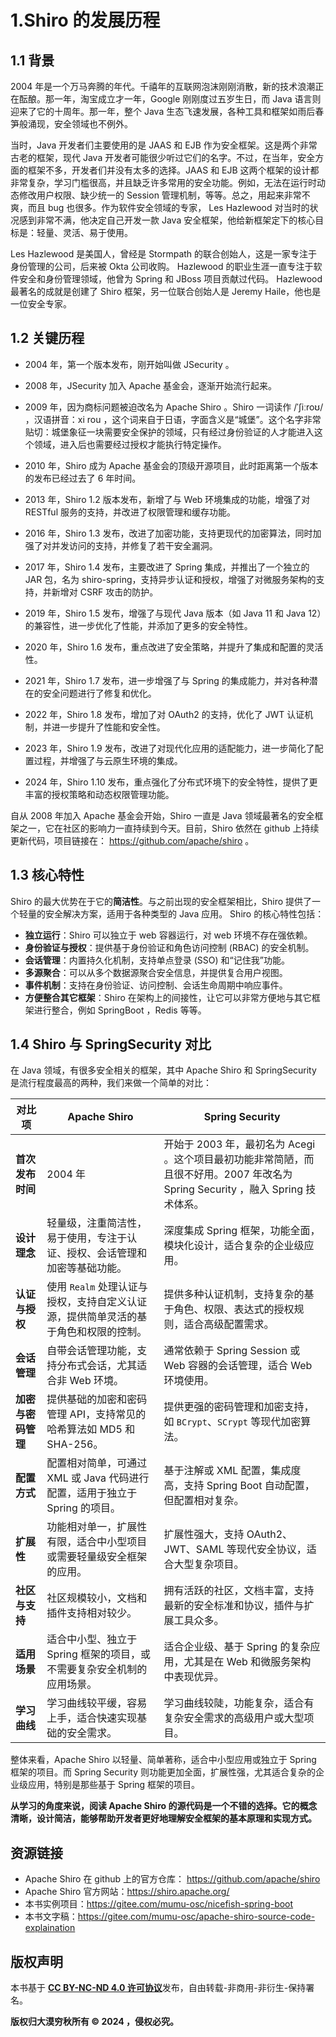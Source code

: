 # 1.Shiro 的发展历程

## 1.1 背景

2004 年是一个万马奔腾的年代。千禧年的互联网泡沫刚刚消散，新的技术浪潮正在酝酿。那一年，淘宝成立才一年，Google 刚刚度过五岁生日，而 Java 语言则迎来了它的十周年。那一年，整个 Java 生态飞速发展，各种工具和框架如雨后春笋般涌现，安全领域也不例外。

当时，Java 开发者们主要使用的是 JAAS 和 EJB 作为安全框架。这是两个非常古老的框架，现代 Java 开发者可能很少听过它们的名字。不过，在当年，安全方面的框架不多，开发者们并没有太多的选择。JAAS 和 EJB 这两个框架的设计都非常复杂，学习门槛很高，并且缺乏许多常用的安全功能。例如，无法在运行时动态修改用户权限、缺少统一的 Session 管理机制，等等。总之，用起来非常不爽，而且 bug 也很多。作为软件安全领域的专家， Les Hazlewood 对当时的状况感到非常不满，他决定自己开发一款 Java 安全框架，他给新框架定下的核心目标是：轻量、灵活、易于使用。

Les Hazlewood 是美国人，曾经是 Stormpath 的联合创始人，这是一家专注于身份管理的公司，后来被 Okta 公司收购。 Hazlewood 的职业生涯一直专注于软件安全和身份管理领域，他曾为 Spring 和 JBoss 项目贡献过代码。 Hazlewood 最著名的成就是创建了 Shiro 框架，另一位联合创始人是 Jeremy Haile，他也是一位安全专家。

## 1.2 关键历程

- 2004 年，第一个版本发布，刚开始叫做 JSecurity 。

- 2008 年，JSecurity 加入 Apache 基金会，逐渐开始流行起来。

- 2009 年，因为商标问题被迫改名为 Apache Shiro 。Shiro 一词读作 /ˈʃiːroʊ/ ，汉语拼音：xi rou ，这个词来自于日语，字面含义是“城堡”。这个名字非常贴切：城堡象征一块需要安全保护的领域，只有经过身份验证的人才能进入这个领域，进入后也需要经过授权才能执行特定操作。

- 2010 年，Shiro 成为 Apache 基金会的顶级开源项目，此时距离第一个版本的发布已经过去了 6 年时间。

- 2013 年，Shiro 1.2 版本发布，新增了与 Web 环境集成的功能，增强了对 RESTful 服务的支持，并改进了权限管理和缓存功能。

- 2016 年，Shiro 1.3 发布，改进了加密功能，支持更现代的加密算法，同时加强了对并发访问的支持，并修复了若干安全漏洞。

- 2017 年，Shiro 1.4 发布，主要改进了 Spring 集成，并推出了一个独立的 JAR 包，名为 shiro-spring，支持异步认证和授权，增强了对微服务架构的支持，并新增对 CSRF 攻击的防护。

- 2019 年，Shiro 1.5 发布，增强了与现代 Java 版本（如 Java 11 和 Java 12）的兼容性，进一步优化了性能，并添加了更多的安全特性。

- 2020 年，Shiro 1.6 发布，重点改进了安全策略，并提升了集成和配置的灵活性。

- 2021 年，Shiro 1.7 发布，进一步增强了与 Spring 的集成能力，并对各种潜在的安全问题进行了修复和优化。

- 2022 年，Shiro 1.8 发布，增加了对 OAuth2 的支持，优化了 JWT 认证机制，并进一步提升了性能和安全性。

- 2023 年，Shiro 1.9 发布，改进了对现代化应用的适配能力，进一步简化了配置过程，并增强了与云原生环境的集成。

- 2024 年，Shiro 1.10 发布，重点强化了分布式环境下的安全特性，提供了更丰富的授权策略和动态权限管理功能。

自从 2008 年加入 Apache 基金会开始，Shiro 一直是 Java 领域最著名的安全框架之一，它在社区的影响力一直持续到今天。目前，Shiro 依然在 github 上持续更新代码，项目链接在： https://github.com/apache/shiro 。

## 1.3 核心特性

Shiro 的最大优势在于它的**简洁性**。与之前出现的安全框架相比，Shiro 提供了一个轻量的安全解决方案，适用于各种类型的 Java 应用。 Shiro 的核心特性包括：

- **独立运行**：Shiro 可以独立于 web 容器运行，对 web 环境不存在强依赖。
- **身份验证与授权**：提供基于身份验证和角色访问控制 (RBAC) 的安全机制。
- **会话管理**：内置持久化机制，支持单点登录 (SSO) 和“记住我”功能。
- **多源聚合**：可以从多个数据源聚合安全信息，并提供复合用户视图。
- **事件机制**：支持在身份验证、访问控制、会话生命周期中响应事件。
- **方便整合其它框架**：Shiro 在架构上的间接性，让它可以非常方便地与其它框架进行整合，例如 SpringBoot ，Redis 等等。

## 1.4 Shiro 与 SpringSecurity 对比

在 Java 领域，有很多安全相关的框架，其中 Apache Shiro 和 SpringSecurity 是流行程度最高的两种，我们来做一个简单的对比：

| **对比项** | **Apache Shiro** | **Spring Security** |
| --- | --- | --- |
| **首次发布时间** | 2004 年 | 开始于 2003 年，最初名为 Acegi 。这个项目最初功能非常简陋，而且很不好用。2007 年改名为 Spring Security ，融入 Spring 技术体系。 |
| **设计理念** | 轻量级，注重简洁性，易于使用，专注于认证、授权、会话管理和加密等基础功能。 | 深度集成 Spring 框架，功能全面，模块化设计，适合复杂的企业级应用。 |
| **认证与授权** | 使用 `Realm` 处理认证与授权，支持自定义认证源，提供简单灵活的基于角色和权限的控制。 | 提供多种认证机制，支持复杂的基于角色、权限、表达式的授权规则，适合高级配置需求。 |
| **会话管理** | 自带会话管理功能，支持分布式会话，尤其适合非 Web 环境。 | 通常依赖于 Spring Session 或 Web 容器的会话管理，适合 Web 环境使用。 |
| **加密与密码管理** | 提供基础的加密和密码管理 API，支持常见的哈希算法如 MD5 和 SHA-256。 | 提供更强的密码管理和加密支持，如 `BCrypt`、`SCrypt` 等现代加密算法。 |
| **配置方式** | 配置相对简单，可通过 XML 或 Java 代码进行配置，适用于独立于 Spring 的项目。 | 基于注解或 XML 配置，集成度高，支持 Spring Boot 自动配置，但配置相对复杂。 |
| **扩展性** | 功能相对单一，扩展性有限，适合中小型项目或需要轻量级安全框架的应用。 | 扩展性强大，支持 OAuth2、JWT、SAML 等现代安全协议，适合大型复杂项目。 |
| **社区与支持** | 社区规模较小，文档和插件支持相对较少。 | 拥有活跃的社区，文档丰富，支持最新的安全标准和协议，插件与扩展工具众多。 |
| **适用场景** | 适合中小型、独立于 Spring 框架的项目，或不需要复杂安全机制的应用场景。 | 适合企业级、基于 Spring 的复杂应用，尤其是在 Web 和微服务架构中表现优异。 |
| **学习曲线** | 学习曲线较平缓，容易上手，适合快速实现基础的安全需求。 | 学习曲线较陡，功能复杂，适合有复杂安全需求的高级用户或大型项目。 |

整体来看，Apache Shiro 以轻量、简单著称，适合中小型应用或独立于 Spring 框架的项目。而 Spring Security 则功能更加全面，扩展性强，尤其适合复杂的企业级应用，特别是那些基于 Spring 框架的项目。

**从学习的角度来说，阅读 Apache Shiro 的源代码是一个不错的选择。它的概念清晰，设计简洁，能够帮助开发者更好地理解安全框架的基本原理和实现方式。**

## 资源链接

- Apache Shiro 在 github 上的官方仓库： https://github.com/apache/shiro
- Apache Shiro 官方网站：https://shiro.apache.org/
- 本书实例项目：https://gitee.com/mumu-osc/nicefish-spring-boot
- 本书文字稿：https://gitee.com/mumu-osc/apache-shiro-source-code-explaination

## 版权声明

本书基于 [**CC BY-NC-ND 4.0 许可协议**](https://creativecommons.org/licenses/by-nc-nd/4.0/deed.en)发布，自由转载-非商用-非衍生-保持署名。

**版权归大漠穷秋所有 © 2024 ，侵权必究。**
